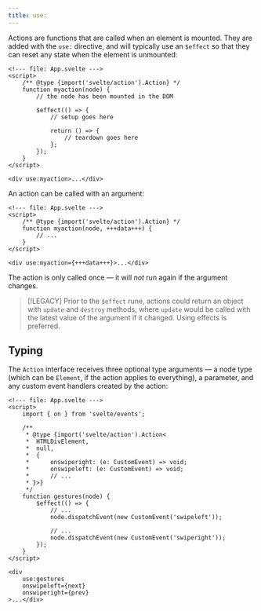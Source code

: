 ```yaml
---
title: use:
---
```


Actions are functions that are called when an element is mounted. They are added with the `use:` directive, and will typically use an `$effect` so that they can reset any state when the element is unmounted:

```svelte
<!--- file: App.svelte --->
<script>
	/** @type {import('svelte/action').Action} */
	function myaction(node) {
		// the node has been mounted in the DOM

		$effect(() => {
			// setup goes here

			return () => {
				// teardown goes here
			};
		});
	}
</script>

<div use:myaction>...</div>
```

An action can be called with an argument:

```svelte
<!--- file: App.svelte --->
<script>
	/** @type {import('svelte/action').Action} */
	function myaction(node, +++data+++) {
		// ...
	}
</script>

<div use:myaction={+++data+++}>...</div>
```

The action is only called once — it will _not_ run again if the argument changes.

> [!LEGACY]
> Prior to the `$effect` rune, actions could return an object with `update` and `destroy` methods, where `update` would be called with the latest value of the argument if it changed. Using effects is preferred.

## Typing

The `Action` interface receives three optional type arguments — a node type (which can be `Element`, if the action applies to everything), a parameter, and any custom event handlers created by the action:

```svelte
<!--- file: App.svelte --->
<script>
	import { on } from 'svelte/events';

	/**
	 * @type {import('svelte/action').Action<
	 * 	HTMLDivElement,
	 * 	null,
	 * 	{
	 * 		onswiperight: (e: CustomEvent) => void;
	 * 		onswipeleft: (e: CustomEvent) => void;
	 * 		// ...
	 * }>}
	 */
	function gestures(node) {
		$effect(() => {
			// ...
			node.dispatchEvent(new CustomEvent('swipeleft'));

			// ...
			node.dispatchEvent(new CustomEvent('swiperight'));
		});
	}
</script>

<div
	use:gestures
	onswipeleft={next}
	onswiperight={prev}
>...</div>
```
